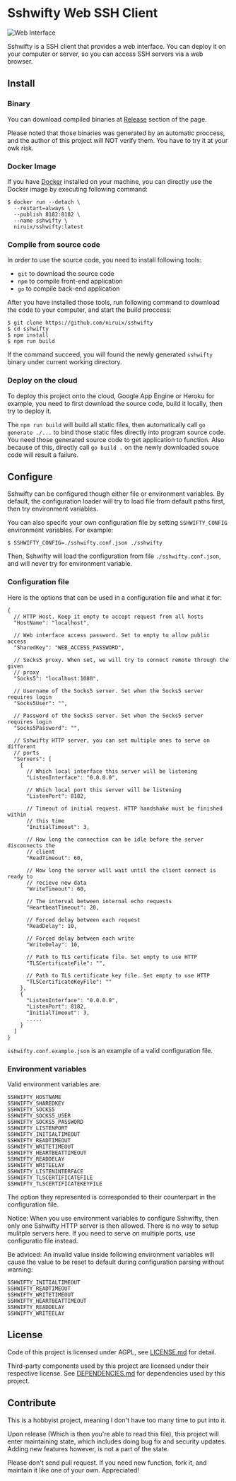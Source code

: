 # Sshwifty Web SSH Client

![Web Interface](Screenshot.png)

Sshwifty is a SSH client that provides a web interface. You can deploy it on
your computer or server, so you can access SSH servers via a web browser.

## Install

### Binary

You can download compiled binaries at [Release] section of the page.

Please noted that those binaries was generated by an automatic proccess, and the
author of this project will NOT verify them. You have to try it at your owk
risk.

[release]: https://github.com/niruix/sshwifty/releases

### Docker Image

If you have [Docker] installed on your machine, you can directly use the Docker
image by executing following command:

```
$ docker run --detach \
  --restart=always \
  --publish 8182:8182 \
  --name sshwifty \
  niruix/sshwifty:latest
```

[Docker]: https://www.docker.com

### Compile from source code

In order to use the source code, you need to install following tools:

- `git` to download the source code
- `npm` to compile front-end application
- `go` to compile back-end application

After you have installed those tools, run following command to download the code
to your computer, and start the build proccess:

```
$ git clone https://github.com/niruix/sshwifty
$ cd sshwifty
$ npm install
$ npm run build
```

If the command succeed, you will found the newly generated `sshwifty` binary
under current working directory.

### Deploy on the cloud

To deploy this project onto the cloud, Google App Engine or Heroku for example,
you need to first download the source code, build it locally, then try to deploy
it.

The `npm run build` will build all static files, then automatically call
`go generate ./...` to bind those static files directly into program source
code. You need those generated source code to get application to function. Also
because of this, directly call `go build .` on the newly downloaded souce code
will result a failure.

## Configure

Sshwifty can be configured though either file or environment variables. By
default, the configuration loader will try to load file from default paths
first, then try environment variables.

You can also specifc your own configuration file by setting `SSHWIFTY_CONFIG`
environment variables. For example:

```
$ SSHWIFTY_CONFIG=./sshwifty.conf.json ./sshwifty
```

Then, Sshwifty will load the configuration from file `./sshwifty.conf.json`, and
will never try for environment variable.

### Configuration file

Here is the options that can be used in a configuration file and what it for:

```
{
  // HTTP Host. Keep it empty to accept request from all hosts
  "HostName": "localhost",

  // Web interface access password. Set to empty to allow public access
  "SharedKey": "WEB_ACCESS_PASSWORD",

  // Socks5 proxy. When set, we will try to connect remote through the given
  // proxy
  "Socks5": "localhost:1080",

  // Username of the Socks5 server. Set when the Socks5 server requires login
  "Socks5User": "",

  // Password of the Socks5 server. Set when the Socks5 server requires login
  "Socks5Password": "",

  // Sshwifty HTTP server, you can set multiple ones to serve on different
  // ports
  "Servers": [
    {
      // Which local interface this server will be listening
      "ListenInterface": "0.0.0.0",

      // Which local port this server will be listening
      "ListenPort": 8182,

      // Timeout of initial request. HTTP handshake must be finished within
      // this time
      "InitialTimeout": 3,

      // How long the connection can be idle before the server disconnects the
      // client
      "ReadTimeout": 60,

      // How long the server will wait until the client connect is ready to
      // recieve new data
      "WriteTimeout": 60,

      // The interval between internal echo requests
      "HeartbeatTimeout": 20,

      // Forced delay between each request
      "ReadDelay": 10,

      // Forced delay between each write
      "WriteDelay": 10,

      // Path to TLS certificate file. Set empty to use HTTP
      "TLSCertificateFile": "",

      // Path to TLS certificate key file. Set empty to use HTTP
      "TLSCertificateKeyFile": ""
    },
    {
      "ListenInterface": "0.0.0.0",
      "ListenPort": 8182,
      "InitialTimeout": 3,
      .....
    }
  ]
}
```

`sshwifty.conf.example.json` is an example of a valid configuration file.

### Environment variables

Valid environment variables are:

```
SSHWIFTY_HOSTNAME
SSHWIFTY_SHAREDKEY
SSHWIFTY_SOCKS5
SSHWIFTY_SOCKS5_USER
SSHWIFTY_SOCKS5_PASSWORD
SSHWIFTY_LISTENPORT
SSHWIFTY_INITIALTIMEOUT
SSHWIFTY_READTIMEOUT
SSHWIFTY_WRITETIMEOUT
SSHWIFTY_HEARTBEATTIMEOUT
SSHWIFTY_READDELAY
SSHWIFTY_WRITEELAY
SSHWIFTY_LISTENINTERFACE
SSHWIFTY_TLSCERTIFICATEFILE
SSHWIFTY_TLSCERTIFICATEKEYFILE
```

The option they represented is corresponded to their counterpart in the
configuration file.

Notice: When you use environment variables to configure Sshwifty, then only one
Sshwifty HTTP server is then allowed. There is no way to setup mulitple servers
here. If you need to serve on multiple ports, use configuratio file instead.

Be adviced: An invalid value inside following environment variables will cause
the value to be reset to default during configuration parsing without warning:

```
SSHWIFTY_INITIALTIMEOUT
SSHWIFTY_READTIMEOUT
SSHWIFTY_WRITETIMEOUT
SSHWIFTY_HEARTBEATTIMEOUT
SSHWIFTY_READDELAY
SSHWIFTY_WRITEELAY
```

## License

Code of this project is licensed under AGPL, see [LICENSE.md] for detail.

Third-party components used by this project are licensed under their respective
license. See [DEPENDENCIES.md] for dependencies used by this project.

[LICENSE.md]: LICENSE.md
[DEPENDENCIES.md]: DEPENDENCIES.md

## Contribute

This is a hobbyist project, meaning I don't have too many time to put into it.

Upon release (Which is then you're able to read this file), this project will
enter maintaining state, which includes doing bug fix and security updates.
Adding new features however, is not a part of the state.

Please don't send pull request. If you need new function, fork it, and maintain
it like one of your own. Appreciated!
